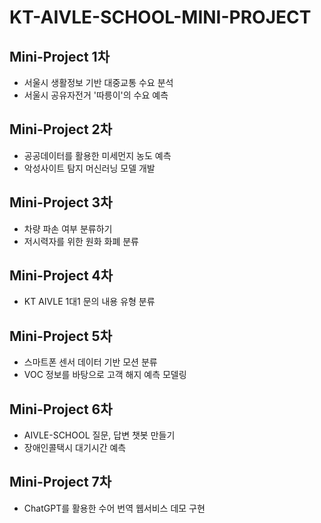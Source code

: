 # KT-AIVLE-SCHOOL-MINI-PROJECT
## Mini-Project 1차
  - 서울시 생활정보 기반 대중교통 수요 분석
  - 서울시 공유자전거 '따릉이'의 수요 예측
## Mini-Project 2차
  - 공공데이터를 활용한 미세먼지 농도 예측
  - 악성사이트 탐지 머신러닝 모델 개발
## Mini-Project 3차
  - 차량 파손 여부 분류하기
  - 저시력자를 위한 원화 화폐 분류
## Mini-Project 4차
  - KT AIVLE 1대1 문의 내용 유형 분류
## Mini-Project 5차 
  - 스마트폰 센서 데이터 기반 모션 분류
  - VOC 정보를 바탕으로 고객 해지 예측 모델링
## Mini-Project 6차
  - AIVLE-SCHOOL 질문, 답변 챗봇 만들기
  - 장애인콜택시 대기시간 예측
## Mini-Project 7차
  - ChatGPT를 활용한 수어 번역 웹서비스 데모 구현
